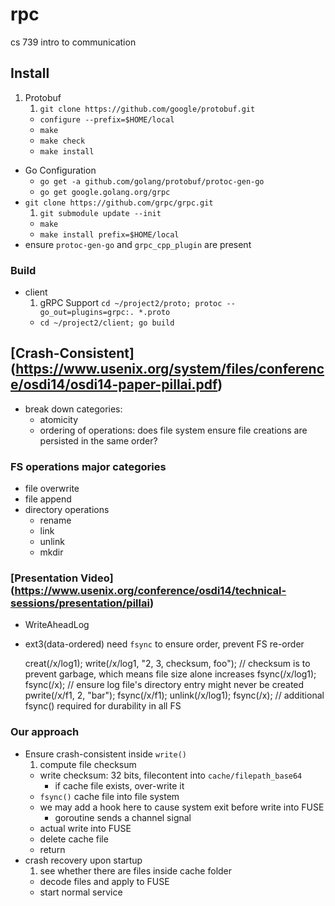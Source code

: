 # rpc
cs 739 intro to communication

## Install
1. Protobuf
    1. `git clone https://github.com/google/protobuf.git`
    - `configure --prefix=$HOME/local`
    - `make`
    - `make check`
    - `make install`
- Go Configuration
    * `go get -a github.com/golang/protobuf/protoc-gen-go`
    * `go get google.golang.org/grpc`
- `git clone https://github.com/grpc/grpc.git`
    1. `git submodule update --init`
    - `make`
    - `make install prefix=$HOME/local`
- ensure `protoc-gen-go` and `grpc_cpp_plugin` are present

### Build
* client
    1. gRPC Support `cd ~/project2/proto; protoc --go_out=plugins=grpc:. *.proto`
    - `cd ~/project2/client; go build`

## [Crash-Consistent] (https://www.usenix.org/system/files/conference/osdi14/osdi14-paper-pillai.pdf)
* break down categories:
    * atomicity
    * ordering of operations: does file system ensure file creations are persisted in the same order?

### FS operations major categories
* file overwrite
* file append
* directory operations
    * rename
    * link
    * unlink
    * mkdir

### [Presentation Video] (https://www.usenix.org/conference/osdi14/technical-sessions/presentation/pillai)
* WriteAheadLog
* ext3(data-ordered) need `fsync` to ensure order, prevent FS re-order

    creat(/x/log1);
    write(/x/log1, "2, 3, checksum, foo"); // checksum is to prevent garbage, which means file size alone increases
    fsync(/x/log1);
    fsync(/x); // ensure log file's directory entry might never be created
    pwrite(/x/f1, 2, "bar");
    fsync(/x/f1);
    unlink(/x/log1);
    fsync(/x); // additional fsync() required for durability in all FS

### Our approach
* Ensure crash-consistent inside `write()`
    1. compute file checksum
    - write checksum: 32 bits, filecontent into `cache/filepath_base64`
        * if cache file exists, over-write it
    - `fsync()` cache file into file system
	- we may add a hook here to cause system exit before write into FUSE
	    * goroutine sends a channel signal
    - actual write into FUSE
    - delete cache file
    - return
* crash recovery upon startup
    1. see whether there are files inside cache folder
    - decode files and apply to FUSE
    - start normal service

